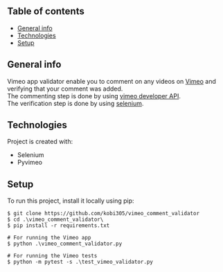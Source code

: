 ## Table of contents
* [General info](#general-info)
* [Technologies](#technologies)
* [Setup](#setup)

## General info
Vimeo app validator enable you to comment on any videos on [Vimeo](https://vimeo.com/)
and verifying that your comment was added.  
The commenting step is done by using 
[vimeo developer API](https://developer.vimeo.com/api/guides/start).  
The verification step is done by using 
[selenium](https://www.geeksforgeeks.org/selenium-python-tutorial/).  

## Technologies
Project is created with:
* Selenium
* Pyvimeo
	
## Setup
To run this project, install it locally using pip:

```
$ git clone https://github.com/kobi305/vimeo_comment_validator
$ cd .\vimeo_comment_validator\
$ pip install -r requirements.txt

# For running the Vimeo app
$ python .\vimeo_comment_validator.py  

# For running the Vimeo tests 
$ python -m pytest -s .\test_vimeo_validator.py
```





